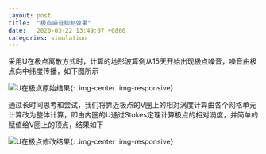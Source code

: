 ```yaml
---
layout: post
title:  "极点噪音抑制效果"
date:   2020-03-22 13:49:07 +0800
categories: simulation
---
```


采用U在极点离散方式时，计算的地形波算例从15天开始出现极点噪音，噪音由极点向中纬度传播，如下图所示

![U在极点原始结果](/blog/assets/img/mz.u_pole.origin.180x90.u.jpg){: .img-center .img-responsive}

通过长时间思考和尝试，我们将靠近极点的V圈上的相对涡度计算由各个网格单元计算改为整体计算，即由内圈的U通过Stokes定理计算极点的相对涡度，并简单的赋值给V圈上的顶点，结果如下

![U在极点修改结果](/blog/assets/img/mz.u_pole.stokes.180x90.u.jpg){: .img-center .img-responsive}